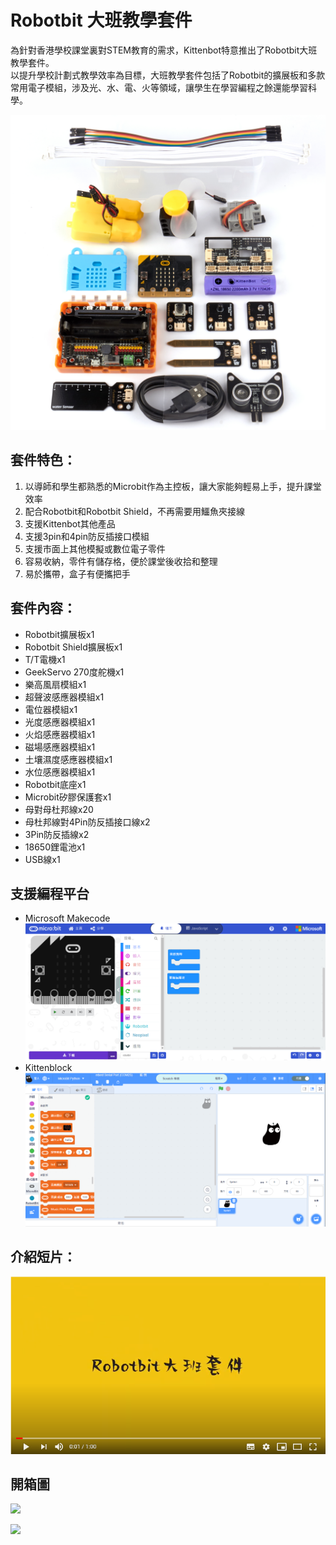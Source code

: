 # Robotbit 大班教學套件

為針對香港學校課堂裏對STEM教育的需求，Kittenbot特意推出了Robotbit大班教學套件。      
以提升學校計劃式教學效率為目標，大班教學套件包括了Robotbit的擴展板和多款常用電子模組，涉及光、水、電、火等領域，讓學生在學習編程之餘還能學習科學。

![](./images/list.jpg)

## 套件特色：

1. 以導師和學生都熟悉的Microbit作為主控板，讓大家能夠輕易上手，提升課堂效率
2. 配合Robotbit和Robotbit Shield，不再需要用鱷魚夾接線
3. 支援Kittenbot其他產品
4. 支援3pin和4pin防反插接口模組
5. 支援市面上其他模擬或數位電子零件
6. 容易收納，零件有儲存格，便於課堂後收拾和整理
7. 易於攜帶，盒子有便攜把手


## 套件內容：

- Robotbit擴展板x1
- Robotbit Shield擴展板x1
- T/T電機x1
- GeekServo 270度舵機x1
- 樂高風扇模組x1
- 超聲波感應器模組x1
- 電位器模組x1
- 光度感應器模組x1
- 火焰感應器模組x1
- 磁場感應器模組x1
- 土壤濕度感應器模組x1
- 水位感應器模組x1
- Robotbit底座x1
- Microbit矽膠保護套x1
- 母對母杜邦線x20
- 母杜邦線對4Pin防反插接口線x2
- 3Pin防反插線x2
- 18650鋰電池x1
- USB線x1

## 支援編程平台

- Microsoft Makecode
![](./images/makecode.png)
- Kittenblock
![](./images/kittenblock.png)


## 介紹短片：

[![](./images/video.png)](https://www.youtube.com/watch?v=i35FuFmxtQQ&feature=youtu.be)

## 開箱圖

![](./images/pack1.png)

![](./images/pack2.png)